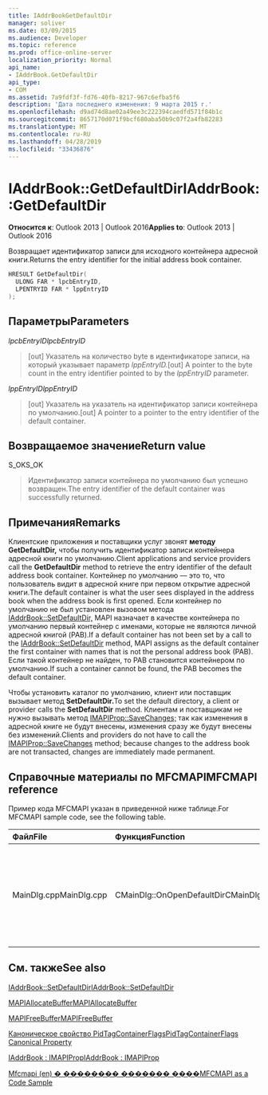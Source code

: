 ```yaml
---
title: IAddrBookGetDefaultDir
manager: soliver
ms.date: 03/09/2015
ms.audience: Developer
ms.topic: reference
ms.prod: office-online-server
localization_priority: Normal
api_name:
- IAddrBook.GetDefaultDir
api_type:
- COM
ms.assetid: 7a9fdf3f-fd76-40fb-8217-967c6efba5f6
description: 'Дата последнего изменения: 9 марта 2015 г.'
ms.openlocfilehash: d9ad74d8ae02a49ee3c222394caedfd571f84b1c
ms.sourcegitcommit: 8657170d071f9bcf680aba50b9c07f2a4fb82283
ms.translationtype: MT
ms.contentlocale: ru-RU
ms.lasthandoff: 04/28/2019
ms.locfileid: "33436876"
---
```

# <a name="iaddrbookgetdefaultdir"></a><span data-ttu-id="609fa-103">IAddrBook::GetDefaultDir</span><span class="sxs-lookup"><span data-stu-id="609fa-103">IAddrBook::GetDefaultDir</span></span>

  
  
<span data-ttu-id="609fa-104">**Относится к**: Outlook 2013 | Outlook 2016</span><span class="sxs-lookup"><span data-stu-id="609fa-104">**Applies to**: Outlook 2013 | Outlook 2016</span></span> 
  
<span data-ttu-id="609fa-105">Возвращает идентификатор записи для исходного контейнера адресной книги.</span><span class="sxs-lookup"><span data-stu-id="609fa-105">Returns the entry identifier for the initial address book container.</span></span>
  
```cpp
HRESULT GetDefaultDir(
  ULONG FAR * lpcbEntryID,
  LPENTRYID FAR * lppEntryID
);
```

## <a name="parameters"></a><span data-ttu-id="609fa-106">Параметры</span><span class="sxs-lookup"><span data-stu-id="609fa-106">Parameters</span></span>

 <span data-ttu-id="609fa-107">_lpcbEntryID_</span><span class="sxs-lookup"><span data-stu-id="609fa-107">_lpcbEntryID_</span></span>
  
> <span data-ttu-id="609fa-108">[out] Указатель на количество byte в идентификаторе записи, на который указывает параметр _lppEntryID._</span><span class="sxs-lookup"><span data-stu-id="609fa-108">[out] A pointer to the byte count in the entry identifier pointed to by the  _lppEntryID_ parameter.</span></span> 
    
 <span data-ttu-id="609fa-109">_lppEntryID_</span><span class="sxs-lookup"><span data-stu-id="609fa-109">_lppEntryID_</span></span>
  
> <span data-ttu-id="609fa-110">[out] Указатель на указатель на идентификатор записи контейнера по умолчанию.</span><span class="sxs-lookup"><span data-stu-id="609fa-110">[out] A pointer to a pointer to the entry identifier of the default container.</span></span>
    
## <a name="return-value"></a><span data-ttu-id="609fa-111">Возвращаемое значение</span><span class="sxs-lookup"><span data-stu-id="609fa-111">Return value</span></span>

<span data-ttu-id="609fa-112">S_OK</span><span class="sxs-lookup"><span data-stu-id="609fa-112">S_OK</span></span> 
  
> <span data-ttu-id="609fa-113">Идентификатор записи контейнера по умолчанию был успешно возвращен.</span><span class="sxs-lookup"><span data-stu-id="609fa-113">The entry identifier of the default container was successfully returned.</span></span>
    
## <a name="remarks"></a><span data-ttu-id="609fa-114">Примечания</span><span class="sxs-lookup"><span data-stu-id="609fa-114">Remarks</span></span>

<span data-ttu-id="609fa-115">Клиентские приложения и поставщики услуг звонят **методу GetDefaultDir,** чтобы получить идентификатор записи контейнера адресной книги по умолчанию.</span><span class="sxs-lookup"><span data-stu-id="609fa-115">Client applications and service providers call the **GetDefaultDir** method to retrieve the entry identifier of the default address book container.</span></span> <span data-ttu-id="609fa-116">Контейнер по умолчанию — это то, что пользователь видит в адресной книге при первом открытие адресной книги.</span><span class="sxs-lookup"><span data-stu-id="609fa-116">The default container is what the user sees displayed in the address book when the address book is first opened.</span></span> <span data-ttu-id="609fa-117">Если контейнер по умолчанию не был установлен вызовом метода [IAddrBook::SetDefaultDir,](iaddrbook-setdefaultdir.md) MAPI назначает в качестве контейнера по умолчанию первый контейнер с именами, которые не являются личной адресной книгой (PAB).</span><span class="sxs-lookup"><span data-stu-id="609fa-117">If a default container has not been set by a call to the [IAddrBook::SetDefaultDir](iaddrbook-setdefaultdir.md) method, MAPI assigns as the default container the first container with names that is not the personal address book (PAB).</span></span> <span data-ttu-id="609fa-118">Если такой контейнер не найден, то PAB становится контейнером по умолчанию.</span><span class="sxs-lookup"><span data-stu-id="609fa-118">If such a container cannot be found, the PAB becomes the default container.</span></span> 
  
<span data-ttu-id="609fa-119">Чтобы установить каталог по умолчанию, клиент или поставщик вызывает метод **SetDefaultDir.**</span><span class="sxs-lookup"><span data-stu-id="609fa-119">To set the default directory, a client or provider calls the **SetDefaultDir** method.</span></span> <span data-ttu-id="609fa-120">Клиентам и поставщикам не нужно вызывать метод [IMAPIProp::SaveChanges;](imapiprop-savechanges.md) так как изменения в адресной книге не будут внесены, изменения сразу же будут внесены без изменений.</span><span class="sxs-lookup"><span data-stu-id="609fa-120">Clients and providers do not have to call the [IMAPIProp::SaveChanges](imapiprop-savechanges.md) method; because changes to the address book are not transacted, changes are immediately made permanent.</span></span> 
  
## <a name="mfcmapi-reference"></a><span data-ttu-id="609fa-121">Справочные материалы по MFCMAPI</span><span class="sxs-lookup"><span data-stu-id="609fa-121">MFCMAPI reference</span></span>

<span data-ttu-id="609fa-122">Пример кода MFCMAPI указан в приведенной ниже таблице.</span><span class="sxs-lookup"><span data-stu-id="609fa-122">For MFCMAPI sample code, see the following table.</span></span>
  
|<span data-ttu-id="609fa-123">**Файл**</span><span class="sxs-lookup"><span data-stu-id="609fa-123">**File**</span></span>|<span data-ttu-id="609fa-124">**Функция**</span><span class="sxs-lookup"><span data-stu-id="609fa-124">**Function**</span></span>|<span data-ttu-id="609fa-125">**Примечание**</span><span class="sxs-lookup"><span data-stu-id="609fa-125">**Comment**</span></span>|
|:-----|:-----|:-----|
|<span data-ttu-id="609fa-126">MainDlg.cpp</span><span class="sxs-lookup"><span data-stu-id="609fa-126">MainDlg.cpp</span></span>  <br/> |<span data-ttu-id="609fa-127">CMainDlg::OnOpenDefaultDir</span><span class="sxs-lookup"><span data-stu-id="609fa-127">CMainDlg::OnOpenDefaultDir</span></span>  <br/> |<span data-ttu-id="609fa-128">MFCMAPI использует метод **GetDefaultDir** для получения ИД контейнера адресной книги по умолчанию.</span><span class="sxs-lookup"><span data-stu-id="609fa-128">MFCMAPI uses the **GetDefaultDir** method to get the ID for the default address book container.</span></span>  <br/> |
   
## <a name="see-also"></a><span data-ttu-id="609fa-129">См. также</span><span class="sxs-lookup"><span data-stu-id="609fa-129">See also</span></span>



[<span data-ttu-id="609fa-130">IAddrBook::SetDefaultDir</span><span class="sxs-lookup"><span data-stu-id="609fa-130">IAddrBook::SetDefaultDir</span></span>](iaddrbook-setdefaultdir.md)
  
[<span data-ttu-id="609fa-131">MAPIAllocateBuffer</span><span class="sxs-lookup"><span data-stu-id="609fa-131">MAPIAllocateBuffer</span></span>](mapiallocatebuffer.md)
  
[<span data-ttu-id="609fa-132">MAPIFreeBuffer</span><span class="sxs-lookup"><span data-stu-id="609fa-132">MAPIFreeBuffer</span></span>](mapifreebuffer.md)
  
[<span data-ttu-id="609fa-133">Каноническое свойство PidTagContainerFlags</span><span class="sxs-lookup"><span data-stu-id="609fa-133">PidTagContainerFlags Canonical Property</span></span>](pidtagcontainerflags-canonical-property.md)
  
[<span data-ttu-id="609fa-134">IAddrBook : IMAPIProp</span><span class="sxs-lookup"><span data-stu-id="609fa-134">IAddrBook : IMAPIProp</span></span>](iaddrbookimapiprop.md)


[<span data-ttu-id="609fa-135">Mfcmapi (en) � �������� ������� ����</span><span class="sxs-lookup"><span data-stu-id="609fa-135">MFCMAPI as a Code Sample</span></span>](mfcmapi-as-a-code-sample.md)

